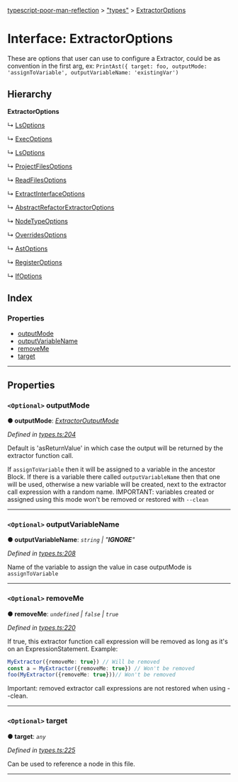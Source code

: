[typescript-poor-man-reflection](../README.md) > ["types"](../modules/_types_.md) > [ExtractorOptions](../interfaces/_types_.extractoroptions.md)

# Interface: ExtractorOptions

These are options that user can use to configure a Extractor, could be as convention in the first arg, ex: `PrintAst({ target: foo, outputMode: 'assignToVariable', outputVariableName: 'existingVar')`

## Hierarchy

**ExtractorOptions**

↳  [LsOptions](_extractors_fs_cat_.lsoptions.md)

↳  [ExecOptions](_extractors_fs_exec_.execoptions.md)

↳  [LsOptions](_extractors_fs_ls_.lsoptions.md)

↳  [ProjectFilesOptions](_extractors_fs_projectfiles_.projectfilesoptions.md)

↳  [ReadFilesOptions](_extractors_fs_readfiles_.readfilesoptions.md)

↳  [ExtractInterfaceOptions](_extractors_source_extractinterface_.extractinterfaceoptions.md)

↳  [AbstractRefactorExtractorOptions](_extractors_source_abstractrefactorextractor_.abstractrefactorextractoroptions.md)

↳  [NodeTypeOptions](_extractors_source_nodetype_.nodetypeoptions.md)

↳  [OverridesOptions](_extractors_source_overrides_.overridesoptions.md)

↳  [AstOptions](_extractors_source_printast_.astoptions.md)

↳  [RegisterOptions](_extractors_core_register_.registeroptions.md)

↳  [IfOptions](_extractors_core_if_.ifoptions.md)

## Index

### Properties

* [outputMode](_types_.extractoroptions.md#outputmode)
* [outputVariableName](_types_.extractoroptions.md#outputvariablename)
* [removeMe](_types_.extractoroptions.md#removeme)
* [target](_types_.extractoroptions.md#target)

---

## Properties

<a id="outputmode"></a>

### `<Optional>` outputMode

**● outputMode**: *[ExtractorOutputMode](../modules/_types_.md#extractoroutputmode)*

*Defined in [types.ts:204](https://github.com/cancerberoSgx/typescript-poor-man-reflection/blob/9e477be/src/types.ts#L204)*

Default is 'asReturnValue' in which case the output will be returned by the extractor function call.

If `assignToVariable` then it will be assigned to a variable in the ancestor Block. If there is a variable there called `outputVariableName` then that one will be used, otherwise a new variable will be created, next to the extractor call expression with a random name. IMPORTANT: variables created or assigned using this mode won't be removed or restored with `--clean`

___
<a id="outputvariablename"></a>

### `<Optional>` outputVariableName

**● outputVariableName**: *`string` \| "__IGNORE__"*

*Defined in [types.ts:208](https://github.com/cancerberoSgx/typescript-poor-man-reflection/blob/9e477be/src/types.ts#L208)*

Name of the variable to assign the value in case outputMode is `assignToVariable`

___
<a id="removeme"></a>

### `<Optional>` removeMe

**● removeMe**: *`undefined` \| `false` \| `true`*

*Defined in [types.ts:220](https://github.com/cancerberoSgx/typescript-poor-man-reflection/blob/9e477be/src/types.ts#L220)*

If true, this extractor function call expression will be removed as long as it's on an ExpressionStatement. Example:

```ts
MyExtractor({removeMe: true}) // Will be removed
const a = MyExtractor({removeMe: true}) // Won't be removed
foo(MyExtractor({removeMe: true}))// Won't be removed
```

Important: removed extractor call expressions are not restored when using --clean.

___
<a id="target"></a>

### `<Optional>` target

**● target**: *`any`*

*Defined in [types.ts:225](https://github.com/cancerberoSgx/typescript-poor-man-reflection/blob/9e477be/src/types.ts#L225)*

Can be used to reference a node in this file.

___

